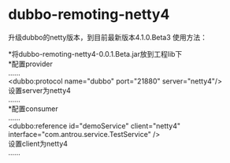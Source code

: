 dubbo-remoting-netty4
=====================

升级dubbo的netty版本，到目前最新版本4.1.0.Beta3
使用方法：

*将dubbo-remoting-netty4-0.0.1.Beta.jar放到工程lib下<br>
*配置provider<br>
   ......<br>
   &lt;dubbo:protocol name="dubbo" port="21880" server="netty4"/> <br>
   设置server为netty4<br>
   ......<br>
*配置consumer<br>
   ......<br>
   &lt;dubbo:reference id="demoService" client="netty4" interface="com.antrou.service.TestService" /> <br>
   设置client为netty4<br>
   ......<br>
